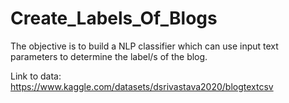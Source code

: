 # Create_Labels_Of_Blogs
The objective is to build a NLP classifier which can use input text parameters to determine the label/s of the blog.

Link to data: https://www.kaggle.com/datasets/dsrivastava2020/blogtextcsv
